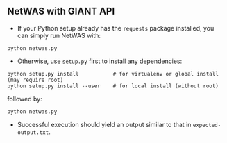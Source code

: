 ## NetWAS with GIANT API

* If your Python setup already has the `requests` package installed, you can
  simply run NetWAS with:

```
python netwas.py
```

* Otherwise, use `setup.py` first to install any dependencies:

```
python setup.py install           # for virtualenv or global install (may require root)
python setup.py install --user    # for local install (without root)
```

followed by:

```
python netwas.py
```

* Successful execution should yield an output similar to that in
  `expected-output.txt`.
